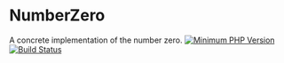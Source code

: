 # NumberZero
A concrete implementation of the number zero.
[![Minimum PHP Version](https://img.shields.io/badge/php-%3E%3D%207.0-8892BF.svg?style=flat-square)](https://php.net/)
[![Build Status](https://img.shields.io/travis/tspencer244/NumberZero/master.svg?style=flat-square)]((https://travis-ci.org/tspencer244/NumberZero))

